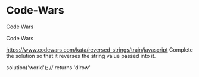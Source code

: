 # Code-Wars
 Code Wars

Code Wars

https://www.codewars.com/kata/reversed-strings/train/javascript
Complete the solution so that it reverses the string value passed into it.

solution('world'); // returns 'dlrow'